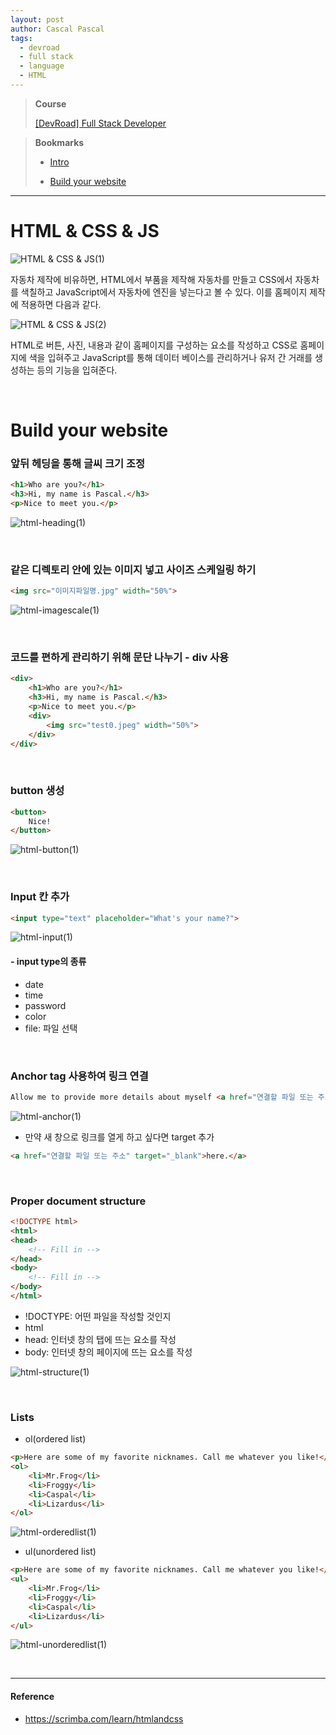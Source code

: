 ```yaml
---
layout: post
author: Cascal Pascal
tags:
  - devroad
  - full stack
  - language
  - HTML
---
```


>**Course**
>
>[[DevRoad] Full Stack Developer](https://cascalpascal.github.io/devroad-full-stack-developer)

>**Bookmarks**
>
>- [Intro](#html-&-css-&-js)
>
>- [Build your website](#build-your-website)

---


# HTML & CSS & JS

![HTML & CSS & JS(1)](https://github.com/cascalpascal/cascalpascal.github.io/blob/master/assets/images/favicon/Pasted%20image%2020240312144718.png?raw=true)

자동차 제작에 비유하면, HTML에서 부품을 제작해 자동차를 만들고 CSS에서 자동차를 색칠하고 JavaScript에서 자동차에 엔진을 넣는다고 볼 수 있다.
이를 홈페이지 제작에 적용하면 다음과 같다.

![HTML & CSS & JS(2)](https://github.com/cascalpascal/cascalpascal.github.io/blob/master/assets/images/favicon/Pasted%20image%2020240312144905.png?raw=true)

HTML로 버튼, 사진, 내용과 같이 홈페이지를 구성하는 요소를 작성하고 CSS로 홈페이지에 색을 입혀주고 JavaScript를 통해 데이터 베이스를 관리하거나 유저 간 거래를 생성하는 등의 기능을 입혀준다.

<br>

# Build your website


### 앞뒤 헤딩을 통해 글씨 크기 조정

```html
<h1>Who are you?</h1>  
<h3>Hi, my name is Pascal.</h3>  
<p>Nice to meet you.</p>
```

![html-heading(1)](https://github.com/cascalpascal/cascalpascal.github.io/blob/master/assets/images/favicon/Pasted%20image%2020240312163529.png?raw=true)

<br>

### 같은 디렉토리 안에 있는 이미지 넣고 사이즈 스케일링 하기

```html
<img src="이미지파일명.jpg" width="50%">
```

![html-imagescale(1)](https://github.com/cascalpascal/cascalpascal.github.io/blob/master/assets/images/favicon/Pasted%20image%2020240312163500.png?raw=true)

<br>

### 코드를 편하게 관리하기 위해 문단 나누기 - div 사용

```html
<div>  
    <h1>Who are you?</h1>  
    <h3>Hi, my name is Pascal.</h3>  
    <p>Nice to meet you.</p>  
    <div>
	    <img src="test0.jpeg" width="50%">  
    </div>
</div>
```

<br>

### button 생성

```html
<button>  
    Nice!  
</button>
```

![html-button(1)](https://github.com/cascalpascal/cascalpascal.github.io/blob/master/assets/images/favicon/Pasted%20image%2020240312163434.png?raw=true)

<br>

### Input 칸 추가

```html
<input type="text" placeholder="What's your name?">
```

![html-input(1)](https://github.com/cascalpascal/cascalpascal.github.io/blob/master/assets/images/favicon/Pasted%20image%2020240312163336.png?raw=true)

#### - input type의 종류
- date
- time
- password
- color
- file: 파일 선택

<br>

### Anchor tag 사용하여 링크 연결

```html
Allow me to provide more details about myself <a href="연결할 파일 또는 주소">here.</a>
```

![html-anchor(1)](https://github.com/cascalpascal/cascalpascal.github.io/blob/master/assets/images/favicon/Pasted%20image%2020240312165717.png?raw=true)

- 만약 새 창으로 링크를 열게 하고 싶다면 target 추가

```html
<a href="연결할 파일 또는 주소" target="_blank">here.</a>
```

<br>

### Proper document structure

```html
<!DOCTYPE html>  
<html>  
<head>  
	<!-- Fill in -->
</head>  
<body>  
	<!-- Fill in -->
</body>  
</html>
```

- !DOCTYPE: 어떤 파일을 작성할 것인지
- html
- head: 인터넷 창의 탭에 뜨는 요소를 작성
- body: 인터넷 창의 페이지에 뜨는 요소를 작성

![html-structure(1)](https://github.com/cascalpascal/cascalpascal.github.io/assets/133131020/22a27a2c-b895-468a-a8ad-17c2d770916f)

<br>

### Lists

- ol(ordered list)

```html
<p>Here are some of my favorite nicknames. Call me whatever you like!</p>  
<ol>  
    <li>Mr.Frog</li>  
    <li>Froggy</li>  
    <li>Caspal</li>  
    <li>Lizardus</li>  
</ol>
```

![html-orderedlist(1)](https://github.com/cascalpascal/cascalpascal.github.io/blob/master/assets/images/favicon/Pasted%20image%2020240312163500.png?raw=true)

- ul(unordered list)

```html
<p>Here are some of my favorite nicknames. Call me whatever you like!</p>  
<ul>  
    <li>Mr.Frog</li>  
    <li>Froggy</li>  
    <li>Caspal</li>  
    <li>Lizardus</li>  
</ul>
```

![html-unorderedlist(1)](https://github.com/cascalpascal/cascalpascal.github.io/blob/master/assets/images/favicon/Pasted%20image%2020240312174234.png?raw=true)


<br>


---

#### Reference

-  https://scrimba.com/learn/htmlandcss

